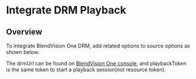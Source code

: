 # Integrate DRM Playback

## Overview

To integrate BlendVision One DRM, add related options to source options as shown below.

The drmUrl can be found on [BlendVision One console](https://app.one.blendvision.com/en/login), and playbackToken is the same token to start a playback session(not resource token).
